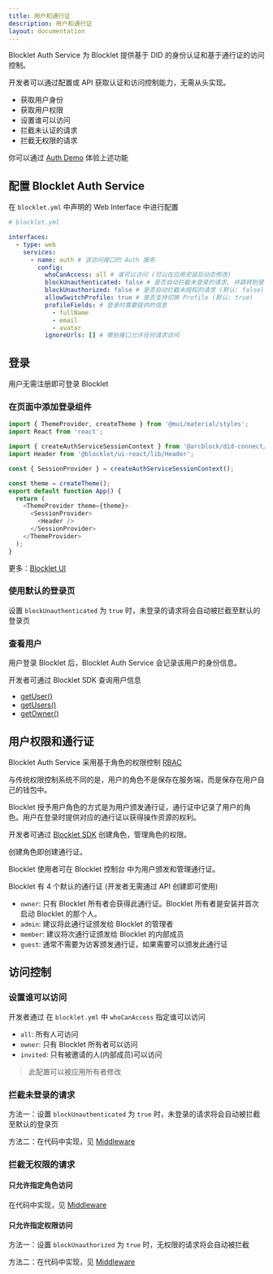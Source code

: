 ```yaml
---
title: 用户和通行证
description: 用户和通行证
layout: documentation
---
```


Blocklet Auth Service 为 Blocklet 提供基于 DID 的身份认证和基于通行证的访问控制。

开发者可以通过配置或 API 获取认证和访问控制能力，无需从头实现。

- 获取用户身份
- 获取用户权限
- 设置谁可以访问
- 拦截未认证的请求
- 拦截无权限的请求

你可以通过 [Auth Demo](/samples/auth-demo) 体验上述功能

## 配置 Blocklet Auth Service

在 `blocklet.yml` 中声明的 Web Interface 中进行配置

```yml
# blocklet.yml

interfaces:
  - type: web
    services:
      - name: auth # 该访问接口的 Auth 服务
        config:
          whoCanAccess: all # 谁可以访问 (可以在应用安装后动态修改)
          blockUnauthenticated: false # 是否自动拦截未登录的请求, 并跳转到登录页 (默认: false)
          blockUnauthorized: false # 是否自动拦截未授权的请求 (默认: false)
          allowSwitchProfile: true # 是否支持切换 Profile (默认: true)
          profileFields: # 登录时需要提供的信息
            - fullName
            - email
            - avatar
          ignoreUrls: [] # 哪些接口允许任何请求访问
```

## 登录

用户无需注册即可登录 Blocklet

### 在页面中添加登录组件

```js
import { ThemeProvider, createTheme } from '@mui/material/styles';
import React from 'react';

import { createAuthServiceSessionContext } from '@arcblock/did-connect/lib/Session';
import Header from '@blocklet/ui-react/lib/Header';

const { SessionProvider } = createAuthServiceSessionContext();

const theme = createTheme();
export default function App() {
  return (
    <ThemeProvider theme={theme}>
      <SessionProvider>
        <Header />
      </SessionProvider>
    </ThemeProvider>
  );
}
```

更多：[Blocklet UI](/development/blocklet-ui-usage)

### 使用默认的登录页

设置 `blockUnauthenticated` 为 `true` 时，未登录的请求将会自动被拦截至默认的登录页

### 查看用户

用户登录 Blocklet 后，Blocklet Auth Service 会记录该用户的身份信息。

开发者可通过 Blocklet SDK 查询用户信息

- [getUser()](</apis/blocklet-sdk#client.getUser(did)>)
- [getUsers()](</apis/blocklet-sdk#client.getUsers()>)
- [getOwner()](</apis/blocklet-sdk#client.getOwner()>)

## 用户权限和通行证

Blocklet Auth Service 采用基于角色的权限控制 [RBAC](https://en.wikipedia.org/wiki/Role-based_access_control)

与传统权限控制系统不同的是，用户的角色不是保存在服务端，而是保存在用户自己的钱包中。

Blocklet 授予用户角色的方式是为用户颁发通行证，通行证中记录了用户的角色。用户在登录时提供对应的通行证以获得操作资源的权利。

开发者可通过 [Blocklet SDK](/apis/blocklet-sdk#Auth) 创建角色，管理角色的权限。

创建角色即创建通行证。

Blocklet 使用者可在 Blocklet 控制台 中为用户颁发和管理通行证。

Blocklet 有 4 个默认的通行证 (开发者无需通过 API 创建即可使用)

- `owner`: 只有 Blocklet 所有者会获得此通行证。Blocklet 所有者是安装并首次启动 Blocklet 的那个人。
- `admin`: 建议将此通行证颁发给 Blocklet 的管理者
- `member`: 建议将次通行证颁发给 Blocklet 的内部成员
- `guest`: 通常不需要为访客颁发通行证，如果需要可以颁发此通行证

## 访问控制

### 设置谁可以访问

开发者通过 在 `blocklet.yml` 中 `whoCanAccess` 指定谁可以访问

- `all`: 所有人可访问
- `owner`: 只有 Blocklet 所有者可以访问
- `invited`: 只有被邀请的人(内部成员)可以访问

> 此配置可以被应用所有者修改

### 拦截未登录的请求

方法一：设置 `blockUnauthenticated` 为 `true` 时，未登录的请求将会自动被拦截至默认的登录页

方法二：在代码中实现，见 [Middleware](/apis/blocklet-sdk#Middlewares)

### 拦截无权限的请求

#### 只允许指定角色访问

在代码中实现，见 [Middleware](/apis/blocklet-sdk#Middlewares)

#### 只允许指定权限访问

方法一：设置 `blockUnauthorized` 为 `true` 时，无权限的请求将会自动被拦截

方法二：在代码中实现，见 [Middleware](/apis/blocklet-sdk#Middlewares)

